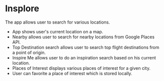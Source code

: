 # Insplore

The app allows user to search for various locations.
- App shows user's current location on a map.
- Nearby allows user to search for nearby locations from Google Places API.
- Top Destination search allows user to search top flight destinations from a point of origin.
- Inspire Me allows user to do an inspiration search based on his current location.
- Places of Interest displays various places of interest for a given city.
- User can favorite a place of interest which is stored locally.